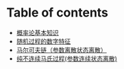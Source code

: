 # Table of contents

* [概率论基本知识](README.md)
* [随机过程的数字特征](sui-ji-guo-cheng-de-shu-zi-te-zheng.md)
* [马尔可夫链（参数离散状态离散）](ma-er-ke-fu-lian-can-shu-li-san-zhuang-tai-li-san.md)
* [纯不连续马氏过程(参数连续状态离散)](chun-bu-lian-xu-ma-shi-guo-cheng-can-shu-lian-xu-zhuang-tai-li-san.md)
